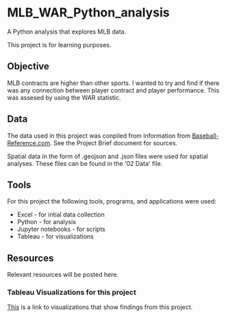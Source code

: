 # MLB_WAR_Python_analysis
A Python analysis that explores MLB data.

This project is for learning purposes.
## Objective
MLB contracts are higher than other sports. I wanted to try and find if there was any connection between player contract and player performance. This was assesed by using the WAR statistic.
 
## Data
The data used in this project was conpiled from information from [Baseball-Reference.com](https://www.baseball-reference.com/). See the Project Brief document for sources.

Spatial data in the form of .geojson and .json files were used for spatial analyses. These files can be found in the '02 Data' file. 

## Tools
For this project the following tools, programs, and applications were used:
* Excel - for intial data collection
* Python - for analysis
* Jupyter notebooks - for scripts
* Tableau - for visualizations

## Resources
Relevant resources will be posted here.
### Tableau Visualizations for this project
[This](https://public.tableau.com/views/MLBWARWhatisitGoodFor/MLBWARWhatIsItGoodFor?:language=en-US&publish=yes&:display_count=n&:origin=viz_share_link) is a link to visualizations that show findings from this project. 
